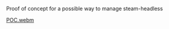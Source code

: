 Proof of concept for a possible way to manage steam-headless


[POC.webm](https://github.com/user-attachments/assets/fa79fc91-8aa2-46e9-bdc5-9f1d48a4d8da)

